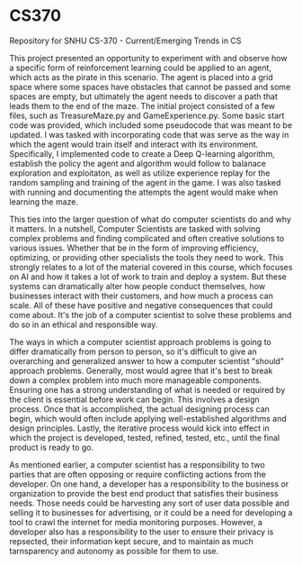 # CS370
Repository for SNHU CS-370 - Current/Emerging Trends in CS

This project presented an opportunity to experiment with and observe how a specific form of reinforcement learning could be applied to an agent, which acts as the pirate in this scenario. The agent is placed into a grid space where some spaces have obstacles that cannot be passed and some spaces are empty, but ultimately the agent needs to discover a path that leads them to the end of the maze. The initial project consisted of a few files, such as TreasureMaze.py and GameExperience.py. Some basic start code was provided, which included some pseudocode that was meant to be updated. I was tasked with incorporating code that was serve as the way in which the agent would train itself and interact with its environment. Specifically, I implemented code to create a Deep Q-learning algorithm, establish the policy the agent and algorithm would follow to balanace exploration and exploitaton, as well as utilize experience replay for the random sampling and training of the agent in the game. I was also tasked with running and documenting the attempts the agent would make when learning the maze. 

This ties into the larger question of what do computer scientists do and why it matters. In a nutshell, Computer Scientists are tasked with solving complex problems and finding complicated and often creative solutions to various issues. Whether that be in the form of improving efficiency, optimizing, or providing other specialists the tools they need to work. This strongly relates to a lot of the material covered in this course, which focuses on AI and how it takes a lot of work to train and deploy a system. But these systems can dramatically alter how people conduct themselves, how businesses interact with their customers, and how much a process can scale. All of these have positive and negative consequences that could come about. It's the job of a computer scientist to solve these problems and do so in an ethical and responsible way. 

The ways in which a computer scientist approach problems is going to differ dramatically from person to person, so it's difficult to give an overarching and generalized answer to how a computer scientist "should" approach problems. Generally, most would agree that it's best to break down a complex problem into much more manageable components. Ensuring one has a strong understanding of what is needed or required by the client is essential before work can begin. This involves a design process. Once that is accomplished, the actual designing process can begin, which would often include applying well-established algorithms and design principles. Lastly, the iterative process would kick into effect in which the project is developed, tested, refined, tested, etc., until the final product is ready to go. 

As mentioned earlier, a computer scientist has a responsibility to two parties that are often opposing or require conflicting actions from the developer. On one hand, a developer has a responsibility to the business or organization to provide the best end product that satisfies their business needs. Those needs could be harvesting any sort of user data possible and selling it to businesses for advertising, or it could be a need for developing a tool to crawl the internet for media monitoring purposes. However, a developer also has a responsibility to the user to ensure their privacy is repsected, their information kept secure, and to maintain as much tarnsparency and autonomy as possible for them to use. 
